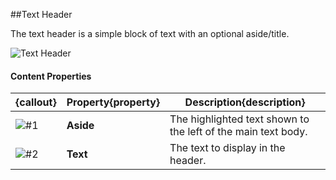 ##Text Header

The text header is a simple block of text with an optional aside/title.

![Text Header](images/text-header.jpg)

#### Content Properties
{callout} | Property{property} | Description{description}
----------|--------------------|-------------------------
![#1](images/icon-callout-1.png)|**Aside**|The highlighted text shown to the left of the main text body.
![#2](images/icon-callout-2.png)|**Text**|The text to display in the header.
